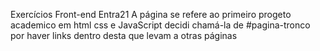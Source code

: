 ﻿Exercícios Front-end Entra21
A página  se refere ao primeiro progeto academico em html css e JavaScript decidi chamá-la de #pagina-tronco por haver links dentro desta que levam a otras páginas
